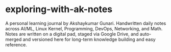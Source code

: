 # exploring-with-ak-notes
A personal learning journal by Akshaykumar Gunari. Handwritten daily notes across AI/ML, Linux Kernel, Programming, DevOps, Networking, and Math. Notes are written on a digital pad, staged via Google Drive, and auto-merged and versioned here for long-term knowledge building and easy reference.
